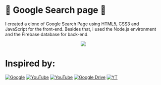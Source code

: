 # 🔎 Google Search page 🔎
I created a clone of Google Search Page using HTML5, CSS3 and JavaScript for the front-end. Besides that, i used the Node.js environment and the Firebase database for back-end.
<div align="center"><a href="https://github.com/IsaacAlves7/google-search-page-clone"><img src="https://cdn-5be86f13f911c81bb8517500.closte.com/wp-content/uploads/2015/09/OGB-INSIDER-BLOGS-GoogleLogox2-Animated.gif"></a></div>

# Inspired by:
[![Google](https://img.shields.io/badge/-Google‍‍Search‍‍Page-4285F4?style=for-the-badge&logo=Google&logoColor=ffffff)](https://www.google.com/)
[![YouTube](https://img.shields.io/badge/-Online‍‍Tutorials-FF0000?style=for-the-badge&logo=YouTube&logoColor=ffffff)](https://www.youtube.com/watch?v=IOziOnp53jg&list=RDCMUCbwXnUipZsLfUckBPsC7Jog&start_radio=1&rv=IOziOnp53jg&t=7)
[![YouTube](https://img.shields.io/badge/-Kirankumar‍‍Gonti-FEC111?style=for-the-badge&logo=YouTube&logoColor=ffffff)](https://youtu.be/4vXrlhON6Zw)
[![Google Drive](https://img.shields.io/badge/-Free‍‍Hosting-0F9D58?style=for-the-badge&logo=Google-Drive&logoColor=ffffff)]()
[![YT](https://img.shields.io/badge/-Rocketseat-4285F4?style=for-the-badge&logo=YouTube&logoColor=ffffff)](https://youtu.be/KgjzE1Sxtq0)
